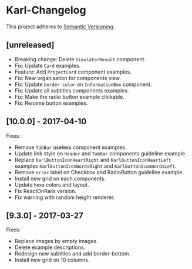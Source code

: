 # Karl-Changelog

This project adheres to [Semantic Versioning](http://semver.org/).

## [unreleased]

- Breaking change: Delete `SimulatorResult` component.
- Fix: Update `Card` examples.
- Feature: Add `ProjectCard` component examples.
- Fix: New organisation for components view.
- Fix: Update `border-color` on `InformationBox` component.
- Fix: Update all subtitles components examples.
- Fix: Make the radio button example clickable.
- Fix: Rename button examples.

## [10.0.0] - 2017-04-10

Fixes:
- Remove `TabBar` useless component examples.
- Update link style on `Header` and `TabBar` components guideline example.
- Replace `KarlButtonIconHeartRight` and `KarlButtonIconHeartLeft` examples
  `KarlButtonIconWordsRight` and `KarlButtonIconWordsLeft`.
- Remove `error` label on Checkbox and RadioButton guideline example.
- Install new grid on each components.
- Update `hexa` colors and layout.
- Fix ReactOnRails version.
- Fix warning with random height renderer.

## [9.3.0] - 2017-03-27

Fixes:
- Replace images by empty images.
- Delete example descriptions.
- Redesign new subtitles and add border-bottom.
- Install new grid on 10 columns.
